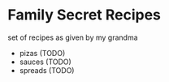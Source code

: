 # Family Secret Recipes

set of recipes as given by my grandma

- pizas (TODO)
- sauces (TODO)
- spreads (TODO)
